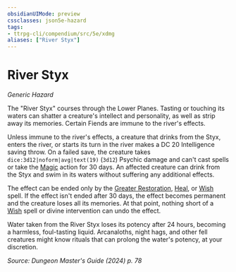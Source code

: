 ```yaml
---
obsidianUIMode: preview
cssclasses: json5e-hazard
tags:
- ttrpg-cli/compendium/src/5e/xdmg
aliases: ["River Styx"]
---
```

# River Styx
*Generic Hazard*  

The "River Styx" courses through the Lower Planes. Tasting or touching its waters can shatter a creature's intellect and personality, as well as strip away its memories. Certain Fiends are immune to the river's effects.

Unless immune to the river's effects, a creature that drinks from the Styx, enters the river, or starts its turn in the river makes a DC 20 Intelligence saving throw. On a failed save, the creature takes `dice:3d12|noform|avg|text(19)` (`3d12`) Psychic damage and can't cast spells or take the [Magic](3-Compendium/rules/actions.md#Magic) action for 30 days. An affected creature can drink from the Styx and swim in its waters without suffering any additional effects.

The effect can be ended only by the [Greater Restoration](3-Compendium/spells/greater-restoration-xphb.md), [Heal](3-Compendium/spells/heal-xphb.md), or [Wish](3-Compendium/spells/wish-xphb.md) spell. If the effect isn't ended after 30 days, the effect becomes permanent and the creature loses all its memories. At that point, nothing short of a [Wish](3-Compendium/spells/wish-xphb.md) spell or divine intervention can undo the effect.

Water taken from the River Styx loses its potency after 24 hours, becoming a harmless, foul-tasting liquid. Arcanaloths, night hags, and other fell creatures might know rituals that can prolong the water's potency, at your discretion.

*Source: Dungeon Master's Guide (2024) p. 78*